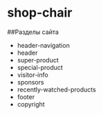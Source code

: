 # shop-chair

##Разделы сайта
+ header-navigation
+ header
+ super-product
+ special-product
+ visitor-info
+ sponsors
+ recently-watched-products
+ footer
+ copyright